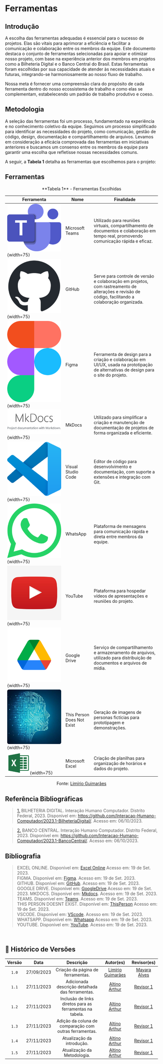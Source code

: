 # Ferramentas

## Introdução

A escolha das ferramentas adequadas é essencial para o sucesso de projetos. Elas são vitais para aprimorar a eficiência e facilitar a comunicação e colaboração entre os membros da equipe. Este documento destaca o conjunto de ferramentas selecionadas para apoiar e otimizar nosso projeto, com base na experiência anterior dos membros em projetos como a Bilheteria Digital e o Banco Central do Brasil. Estas ferramentas foram escolhidas por sua capacidade de atender às necessidades atuais e futuras, integrando-se harmoniosamente ao nosso fluxo de trabalho.

Nossa meta é fornecer uma compreensão clara do propósito de cada ferramenta dentro do nosso ecossistema de trabalho e como elas se complementam, estabelecendo um padrão de trabalho produtivo e coeso.

## Metodologia

A seleção das ferramentas foi um processo, fundamentado na experiência e no conhecimento coletivo da equipe. Seguimos um processo simplificado para identificar as necessidades do projeto, como comunicação, gestão de código, design, documentação e compartilhamento de arquivos. Levamos em consideração a eficácia comprovada das ferramentas em iniciativas anteriores e buscamos um consenso entre os membros da equipe para garantir uma escolha que refletisse nossas necessidades comuns.

A seguir, a **Tabela 1** detalha as ferramentas que escolhemos para o projeto:

## Ferramentas 

<center>
**Tabela 1** - Ferramentas Escolhidas 


| Ferramenta | Nome | Finalidade |
|------------|------|------------|
| ![](../assets/teams.png){width=75} | Microsoft Teams | Utilizado para reuniões virtuais, compartilhamento de documentos e colaboração em tempo real, promovendo comunicação rápida e eficaz. |
| ![](../assets/github.png){width=75} | GitHub | Serve para controle de versão e colaboração em projetos, com rastreamento de alterações e revisão de código, facilitando a colaboração organizada. |
| ![](../assets/figma.png){width=75} | Figma | Ferramenta de design para a criação e colaboração em UI/UX, usada na prototipação de alternativas de design para o site do projeto. |
| ![](../assets/mkdocs.png){width=75} | MkDocs | Utilizado para simplificar a criação e manutenção de documentação de projetos de forma organizada e eficiente. |
| ![](../assets/vscode.png){width=75} | Visual Studio Code | Editor de código para desenvolvimento e documentação, com suporte a extensões e integração com Git. |
| ![](../assets/whatsapp.png){width=75} | WhatsApp | Plataforma de mensagens para comunicação rápida e direta entre membros da equipe. |
| ![](../assets/youtube.jpg){width=75} | YouTube | Plataforma para hospedar vídeos de apresentações e reuniões do projeto. |
| ![](../assets/gdrive.png){width=75} | Google Drive | Serviço de compartilhamento e armazenamento de arquivos, utilizado para distribuição de documentos e arquivos de mídia. |
| ![](../assets/thispersondoesntexist.png){width=75} | This Person Does Not Exist | Geração de imagens de personas fictícias para prototipagem e demonstrações. |
| ![](../assets/excel_logo.png){width=75} | Microsoft Excel | Criação de planilhas para organização de horários e dados do projeto. |
  
Fonte: [Limírio Guimarães](https://github.com/LimirioGuimaraes)

</center>

## Referência Bibliográficas

> <a id=“RP2” href=“#TEC2”>1.</a> BILHETERIA DIGITAL. Interação Humano Computador. Distrito Federal, 2023. Disponível em: <https://github.com/Interacao-Humano-Computador/2023.1-BilheteriaDigital/>. Acesso em: 06/10/2023.

> <a id=“RP3” href=“#TEC3”>2.</a> BANCO CENTRAL. Interação Humano Computador. Distrito Federal, 2023. Disponível em: <https://github.com/Interacao-Humano-Computador/2023.1-BancoCentral/>. Acesso em: 06/10/2023.

## Bibliografia

>EXCEL ONLINE. Disponível em: [Excel Online](https://www.microsoft.com/pt-br/microsoft-365/free-office-online-for-the-web) Acesso em: 19 de Set. 2023.</br>
>FIGMA. Disponível em: [Figma](https://www.figma.com/). Acesso em: 19 de Set. 2023.</br>
>GITHUB. Disponível em: [GitHub](https://github.com). Acesso em: 19 de Set. 2023.</br>
>GOOGLE DRIVE. Disponível em: [GoogleDrive](https://drive.google.com/drive/) Acesso em: 19 de Set. 2023.
>MKDOCS. Disponível em: [Mkdocs](https://www.mkdocs.org/). Acesso em: 19 de Set. 2023.</br>
>TEAMS. Disponível em: [Teams](https://www.microsoft.com/pt-br/microsoft-teams/log-in). Acesso em: 19 de Set. 2023.</br>
>THIS PERSON DOESNT EXIST. Disponível em: [ThisPerson](https://this-person-does-not-exist.com/en) Acesso em: 19 de Set. 2023.</br>
>VSCODE. Disponível em: [VScode](https://code.visualstudio.com/). Acesso em: 19 de Set. 2023.</br>
>WHATSAPP. Disponível em: [Whatsapp](https://web.whatsapp.com/) Acesso em: 19 de Set. 2023.</br>
>YOUTUBE. Disponível em: [YouTube](https://youtube.com). Acesso em: 19 de Set. 2023.</br>
</br>

## 📑 Histórico de Versões

| Versão  |    Data    |                        Descrição                        |                                             Autor(es)                                             |                  Revisor(es)                   |
| :-----: | :--------: | :-----------------------------------------------------: | :-----------------------------------------------------------------------------------------------: | :--------------------------------------------: |
|`1.0` | 27/09/2023 | Criação da página de ferramentas.                       | [Limírio Guimarães](https://github.com/LimirioGuimaraes) | [Mayara Alves](https://github.com/Mayara-tech)|
|`1.1` | 27/11/2023 | Adicionada descrição detalhada das ferramentas.         | [Altino Arthur](https://github.com/arthurrochamoreira)   | [Revisor 1](https://github.com/revisor1)       |
|`1.2` | 27/11/2023 | Inclusão de links diretos para as ferramentas na tabela.| [Altino Arthur](https://github.com/arthurrochamoreira)   | [Revisor 1](https://github.com/revisor1)       |
|`1.3` | 27/11/2023 | Adição da coluna de comparação com outras ferramentas.  | [Altino Arthur](https://github.com/arthurrochamoreira)   | [Revisor 1](https://github.com/revisor1)       |
|`1.4` | 27/11/2023 | Atualização da introdução.                              | [Altino Arthur](https://github.com/arthurrochamoreira)   | [Revisor 1](https://github.com/revisor1)       |
|`1.5` | 27/11/2023 | Atualização da Metodologia.                             | [Altino Arthur](https://github.com/arthurrochamoreira)   | [Revisor 1](https://github.com/revisor1)       |
